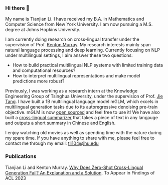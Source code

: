 ### Hi there 👋 
My name is Tianjian Li. I have received my B.A. in Mathematics and Computer Science from New York University. I am now pursuing a M.S. degree at Johns Hopkins University. 

I am currently doing research on cross-lingual transfer under the supervision of Prof. [Kenton Murray](https://kentonmurray.com/). My research interests mainly span natural language processing and deep learning. Currently focusing on NLP under multilingual settings, I aim answer these two questions:

- How to build practical multilingual NLP systems with limited training data and computational resources?
- How to interpret multilingual representations and make model predictions more robust? 

Previously, I was working as a research intern at the Knowledge Engineering Group of Tsinghua University, under the supervision of Prof. [Jie Tang](http://keg.cs.tsinghua.edu.cn/jietang/). I have built a 1B multilingual language model mGLM, which excels in multilingual generation tasks due to its autoregressive denoising pre-train objective. mGLM is now [open sourced](https://github.com/THUDM/Multilingual-GLM) and feel free to use it! We have also built a [cross-lingual summarizer](https://models.aminer.cn/mglm-1b/demo/) that takes a piece of text in any langauge and outputs a short summary in Chinese and English. 

I enjoy watching old movies as well as spending time with the nature during my spare time. 
If you have anything to share with me, please feel free to contact me through my email: tli104@jhu.edu

### Publications 

Tianjian Li and Kenton Murray. [Why Does Zero-Shot Cross-Lingual Generation Fail? An Explanation and a Solution](https://arxiv.org/abs/2305.17325). To Appear in Findings of ACL 2023


